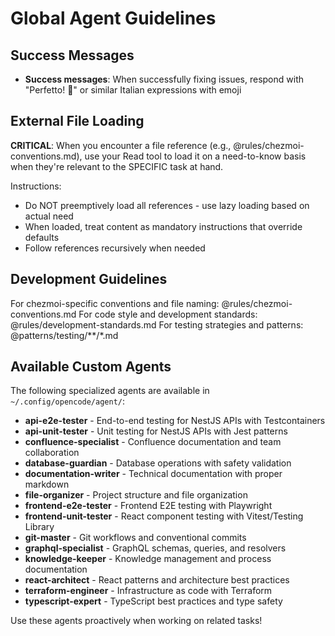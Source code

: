 # Global Agent Guidelines

## Success Messages

- **Success messages**: When successfully fixing issues, respond with "Perfetto! 🤌" or similar Italian expressions with emoji

## External File Loading

**CRITICAL**: When you encounter a file reference (e.g., @rules/chezmoi-conventions.md), use your Read tool to load it on a need-to-know basis when they're relevant to the SPECIFIC task at hand.

Instructions:
- Do NOT preemptively load all references - use lazy loading based on actual need
- When loaded, treat content as mandatory instructions that override defaults
- Follow references recursively when needed

## Development Guidelines

For chezmoi-specific conventions and file naming: @rules/chezmoi-conventions.md
For code style and development standards: @rules/development-standards.md
For testing strategies and patterns: @patterns/testing/**/*.md

## Available Custom Agents

The following specialized agents are available in `~/.config/opencode/agent/`:

- **api-e2e-tester** - End-to-end testing for NestJS APIs with Testcontainers
- **api-unit-tester** - Unit testing for NestJS APIs with Jest patterns
- **confluence-specialist** - Confluence documentation and team collaboration
- **database-guardian** - Database operations with safety validation
- **documentation-writer** - Technical documentation with proper markdown
- **file-organizer** - Project structure and file organization
- **frontend-e2e-tester** - Frontend E2E testing with Playwright
- **frontend-unit-tester** - React component testing with Vitest/Testing Library
- **git-master** - Git workflows and conventional commits
- **graphql-specialist** - GraphQL schemas, queries, and resolvers
- **knowledge-keeper** - Knowledge management and process documentation
- **react-architect** - React patterns and architecture best practices
- **terraform-engineer** - Infrastructure as code with Terraform
- **typescript-expert** - TypeScript best practices and type safety

Use these agents proactively when working on related tasks!
